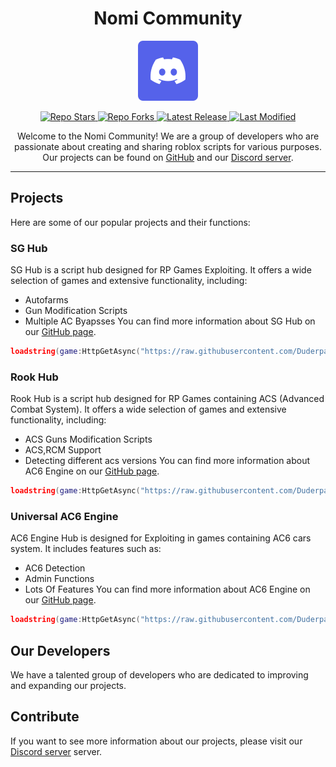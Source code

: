   <div align="center">
  <h1>Nomi Community</h1>      
      <p>
   <!-- Discord -->
        <a href="https://discord.gg/SjppDCSJyr">
            <img src="icons/discord-icon.svg" alt="Discord Server Invite" />
        </a>
            </p>
    <!-- PROJECT INFO START -->
        <!-- Repo stars -->
        <a href="https://github.com/Duderpast/nomi/stargazers">
            <img src="https://img.shields.io/github/stars/Duderpast/nomi?label=Stars&logo=GitHub" alt="Repo Stars" />
        </a>
        <!-- Repo forks -->
        <a href="https://github.com/Duderpast/nomi/fork">
            <img src="https://img.shields.io/github/forks/Duderpast/nomi?label=Fork&logo=GitHub" alt="Repo Forks" />
        </a>
        <!-- Latest release -->
        <a href="https://github.com/Duderpast/nomi/releases/latest">
            <img src="https://img.shields.io/github/v/release/Duderpast/nomi?label=Latest%20Release" alt="Latest Release" />
        </a>
        <!-- Last modified (latest commit) -->
        <a href="https://github.com/Duderpast/nomi/commits">
            <img src="https://img.shields.io/github/last-commit/Duderpast/nomi?label=Last%20Modifed" alt="Last Modified" />
        </a>
    </p>

Welcome to the Nomi Community! We are a group of developers who are passionate about creating and sharing roblox scripts for various purposes. Our projects can be found on [GitHub](https://github.com) and our [Discord server](https://discord.com).
</div>

___


## Projects

Here are some of our popular projects and their functions:

### SG Hub
SG Hub is a script hub designed for RP Games Exploiting. It offers a wide selection of games and extensive functionality, including:
- Autofarms
- Gun Modification Scripts
- Multiple AC Byapsses
You can find more information about SG Hub on our [GitHub page](https://github.com/Duderpast/nomi/tree/main/sg-hub).
```lua
loadstring(game:HttpGetAsync("https://raw.githubusercontent.com/Duderpast/nomi/main/sg-hub/sg-hub-loader.lua"))()
```

### Rook Hub
Rook Hub is a script hub designed for RP Games containing ACS (Advanced Combat System). It offers a wide selection of games and extensive functionality, including:
- ACS Guns Modification Scripts
- ACS,RCM Support
- Detecting different acs versions
You can find more information about AC6 Engine on our [GitHub page](https://github.com/nomi-community/rook-hub).
```lua
loadstring(game:HttpGetAsync("https://raw.githubusercontent.com/Duderpast/ActiveProjects/main/Rp_Games/Loader.lua"))()
```

### Universal AC6 Engine
AC6 Engine Hub is designed for Exploiting in games containing AC6 cars system. It includes features such as:
- AC6 Detection
- Admin Functions
- Lots Of Features
You can find more information about AC6 Engine on our [GitHub page](https://github.com/nomi-community/ac6-engine).
```lua
loadstring(game:HttpGetAsync("https://raw.githubusercontent.com/Duderpast/ActiveProjects/main/Rp_Games/Loader.lua"))()
```


## Our Developers
We have a talented group of developers who are dedicated to improving and expanding our projects.

## Contribute
If you want to see more information about our projects, please visit our [Discord server](https://discord.com) server.


